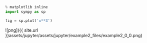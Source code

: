 

```python
% matplotlib inline
import sympy as sp

fig = sp.plot('x**3')
```


![png]({{ site.url }}assets/jupyter/assets/jupyter/example2_files/example2_0_0.png)

